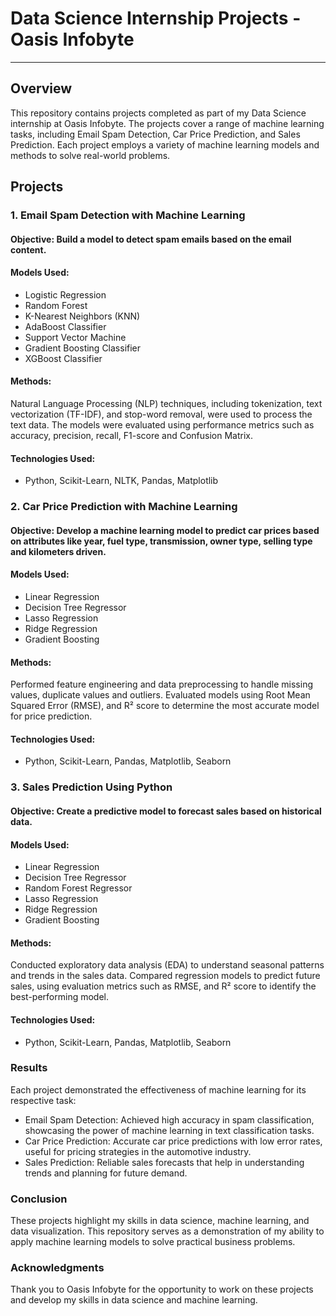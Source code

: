 # Data Science Internship Projects - Oasis Infobyte
--------
## Overview
This repository contains projects completed as part of my Data Science internship at Oasis Infobyte. The projects cover a range of machine learning tasks, including Email Spam Detection, Car Price Prediction, and Sales Prediction. Each project employs a variety of machine learning models and methods to solve real-world problems.

## Projects
### 1. Email Spam Detection with Machine Learning
#### Objective: Build a model to detect spam emails based on the email content.

#### Models Used: 
* Logistic Regression 
* Random Forest
* K-Nearest Neighbors (KNN)
* AdaBoost Classifier
* Support Vector Machine
* Gradient Boosting Classifier
* XGBoost Classifier

#### Methods:
Natural Language Processing (NLP) techniques, including tokenization, text vectorization (TF-IDF), and stop-word removal, were used to process the text data.
The models were evaluated using performance metrics such as accuracy, precision, recall, F1-score and Confusion Matrix.

#### Technologies Used: 
* Python, Scikit-Learn, NLTK, Pandas, Matplotlib

### 2. Car Price Prediction with Machine Learning
#### Objective: Develop a machine learning model to predict car prices based on attributes like year, fuel type, transmission, owner type, selling type and kilometers driven.

#### Models Used: 
* Linear Regression
* Decision Tree Regressor
* Lasso Regression
* Ridge Regression
* Gradient Boosting
  
#### Methods:
Performed feature engineering and data preprocessing to handle missing values, duplicate values and outliers.
Evaluated models using Root Mean Squared Error (RMSE), and R² score to determine the most accurate model for price prediction.
#### Technologies Used: 
* Python, Scikit-Learn, Pandas, Matplotlib, Seaborn

### 3. Sales Prediction Using Python
#### Objective: Create a predictive model to forecast sales based on historical data.

#### Models Used: 
* Linear Regression
* Decision Tree Regressor
* Random Forest Regressor
* Lasso Regression
* Ridge Regression
* Gradient Boosting
#### Methods:
Conducted exploratory data analysis (EDA) to understand seasonal patterns and trends in the sales data.
Compared regression models to predict future sales, using evaluation metrics such as RMSE, and R² score to identify the best-performing model.
#### Technologies Used: 
* Python, Scikit-Learn, Pandas, Matplotlib, Seaborn

### Results
Each project demonstrated the effectiveness of machine learning for its respective task:

* Email Spam Detection: Achieved high accuracy in spam classification, showcasing the power of machine learning in text classification tasks.
* Car Price Prediction: Accurate car price predictions with low error rates, useful for pricing strategies in the automotive industry.
* Sales Prediction: Reliable sales forecasts that help in understanding trends and planning for future demand.

### Conclusion
These projects highlight my skills in data science, machine learning, and data visualization. This repository serves as a demonstration of my ability to apply machine learning models to solve practical business problems.

### Acknowledgments
Thank you to Oasis Infobyte for the opportunity to work on these projects and develop my skills in data science and machine learning.
